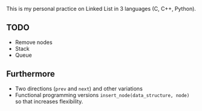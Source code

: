 This is my personal practice on Linked List in 3 languages (C, C++, Python).  

## TODO
- Remove nodes
- Stack
- Queue

## Furthermore
- Two directions (`prev` and `next`) and other variations
- Functional programming versions
`insert_node(data_structure, node)` so that increases flexibility.